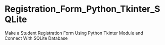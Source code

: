 # Registration_Form_Python_Tkinter_SQLite
 Make a Student Registration Form Using Python Tkinter Module and Connect With SQLite Database
